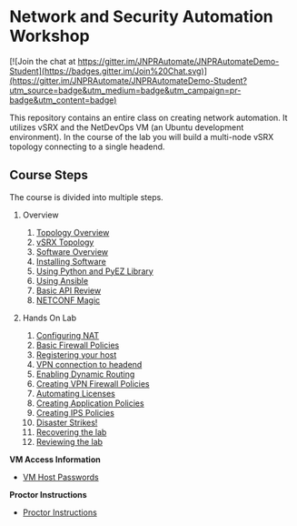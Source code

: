 Network and Security Automation Workshop
========================================

[![Join the chat at https://gitter.im/JNPRAutomate/JNPRAutomateDemo-Student](https://badges.gitter.im/Join%20Chat.svg)](https://gitter.im/JNPRAutomate/JNPRAutomateDemo-Student?utm_source=badge&utm_medium=badge&utm_campaign=pr-badge&utm_content=badge)

This repository contains an entire class on creating network automation. It utilizes vSRX and the NetDevOps VM (an Ubuntu development environment). In the course of the lab you will build a multi-node vSRX topology connecting to a single headend.

Course Steps
------------

The course is divided into multiple steps.

1.	Overview

	1.	[Topology Overview](https://github.com/JNPRAutomate/JNPRAutomateDemo-Student/blob/master/docs/topologyoverview.md)
	2.	[vSRX Topology](https://github.com/JNPRAutomate/JNPRAutomateDemo-Student/blob/master/docs/vsrxconfiguration.md)
	3.	[Software Overview](https://github.com/JNPRAutomate/JNPRAutomateDemo-Student/blob/master/docs/softwareoverview.md)
	4.	[Installing Software](https://github.com/JNPRAutomate/JNPRAutomateDemo-Student/blob/master/docs/installingsoftware.md)
	5.	[Using Python and PyEZ Library](https://github.com/JNPRAutomate/JNPRAutomateDemo-Student/blob/master/docs/usingpyezlibrary.md)
	6.	[Using Ansible](https://github.com/JNPRAutomate/JNPRAutomateDemo-Student/blob/master/docs/usingansible.md)
	7.	[Basic API Review](https://github.com/JNPRAutomate/JNPRAutomateDemo-Student/blob/master/docs/basicapireview.md)
	8.	[NETCONF Magic](https://github.com/JNPRAutomate/JNPRAutomateDemo-Student/blob/master/docs/netconfmagic.md)

2.	Hands On Lab

	1.	[Configuring NAT](https://github.com/JNPRAutomate/JNPRAutomateDemo-Student/blob/master/docs/configuringnat.md)
	2.	[Basic Firewall Policies](https://github.com/JNPRAutomate/JNPRAutomateDemo-Student/blob/master/docs/basicfwpolicies.md)
	3.	[Registering your host](https://github.com/JNPRAutomate/JNPRAutomateDemo-Student/blob/master/docs/registeringyourhost.md)
	4.	[VPN connection to headend](https://github.com/JNPRAutomate/JNPRAutomateDemo-Student/blob/master/docs/vpnconnectiontoheadend.md)
	5.	[Enabling Dynamic Routing](https://github.com/JNPRAutomate/JNPRAutomateDemo-Student/blob/master/docs/enablingdynamicrouting.md)
	6.	[Creating VPN Firewall Policies](https://github.com/JNPRAutomate/JNPRAutomateDemo-Student/blob/master/docs/creatingfwpolicies.md)
	7.	[Automating Licenses](https://github.com/JNPRAutomate/JNPRAutomateDemo-Student/blob/master/docs/automatinglicense.md)
	8.	[Creating Application Policies](https://github.com/JNPRAutomate/JNPRAutomateDemo-Student/blob/master/docs/creatingapppolicies.md)
	9.	[Creating IPS Policies](https://github.com/JNPRAutomate/JNPRAutomateDemo-Student/blob/master/docs/creatingipspolicies.md)
	10.	[Disaster Strikes!](https://github.com/JNPRAutomate/JNPRAutomateDemo-Student/blob/master/docs/disasterstrikes.md)
	11.	[Recovering the lab](https://github.com/JNPRAutomate/JNPRAutomateDemo-Student/blob/master/docs/recoveringthelab.md)
	12.	[Reviewing the lab](https://github.com/JNPRAutomate/JNPRAutomateDemo-Student/blob/master/docs/reviewingthelab.md)

**VM Access Information**

-	[VM Host Passwords](https://github.com/JNPRAutomate/JNPRAutomateDemo-Student/blob/master/docs/vmpasswords.md)

**Proctor Instructions**

-	[Proctor Instructions](https://github.com/JNPRAutomate/JNPRAutomateDemo-Student/blob/master/docs/proctorconfiguration.md)
